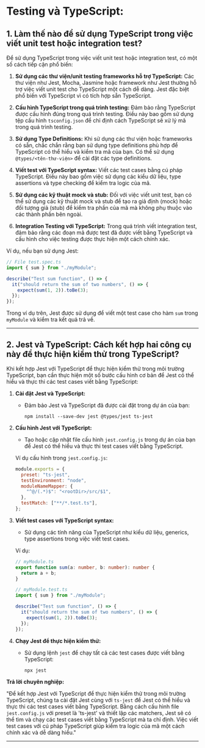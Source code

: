 # Testing và TypeScript:

## 1. Làm thế nào để sử dụng TypeScript trong việc viết unit test hoặc integration test?

Để sử dụng TypeScript trong việc viết unit test hoặc integration test, có một số cách tiếp cận phổ biến:

1. **Sử dụng các thư viện/unit testing frameworks hỗ trợ TypeScript:** Các thư viện như Jest, Mocha, Jasmine hoặc framework như Jest thường hỗ trợ việc viết unit test cho TypeScript một cách dễ dàng. Jest đặc biệt phổ biến với TypeScript vì có tích hợp sẵn TypeScript.

2. **Cấu hình TypeScript trong quá trình testing:** Đảm bảo rằng TypeScript được cấu hình đúng trong quá trình testing. Điều này bao gồm sử dụng tệp cấu hình `tsconfig.json` để chỉ định cách TypeScript sẽ xử lý mã trong quá trình testing.

3. **Sử dụng Type Definitions:** Khi sử dụng các thư viện hoặc frameworks có sẵn, chắc chắn rằng bạn sử dụng type definitions phù hợp để TypeScript có thể hiểu và kiểm tra mã của bạn. Có thể sử dụng `@types/<tên-thư-viện>` để cài đặt các type definitions.

4. **Viết test với TypeScript syntax:** Viết các test cases bằng cú pháp TypeScript. Điều này bao gồm việc sử dụng các kiểu dữ liệu, type assertions và type checking để kiểm tra logic của mã.

5. **Sử dụng các kỹ thuật mock và stub:** Đối với việc viết unit test, bạn có thể sử dụng các kỹ thuật mock và stub để tạo ra giả định (mock) hoặc đối tượng giả (stub) để kiểm tra phần của mã mà không phụ thuộc vào các thành phần bên ngoài.

6. **Integration Testing với TypeScript:** Trong quá trình viết integration test, đảm bảo rằng các đoạn mã được test đã được viết bằng TypeScript và cấu hình cho việc testing được thực hiện một cách chính xác.

Ví dụ, nếu bạn sử dụng Jest:

```typescript
// File test.spec.ts
import { sum } from "./myModule";

describe("Test sum function", () => {
  it("should return the sum of two numbers", () => {
    expect(sum(1, 2)).toBe(3);
  });
});
```

Trong ví dụ trên, Jest được sử dụng để viết một test case cho hàm `sum` trong `myModule` và kiểm tra kết quả trả về.

---

## 2. Jest và TypeScript: Cách kết hợp hai công cụ này để thực hiện kiểm thử trong TypeScript?

Khi kết hợp Jest với TypeScript để thực hiện kiểm thử trong môi trường TypeScript, bạn cần thực hiện một số bước cấu hình cơ bản để Jest có thể hiểu và thực thi các test cases viết bằng TypeScript:

1. **Cài đặt Jest và TypeScript:**

   - Đảm bảo Jest và TypeScript đã được cài đặt trong dự án của bạn:
     ```
     npm install --save-dev jest @types/jest ts-jest
     ```

2. **Cấu hình Jest với TypeScript:**

   - Tạo hoặc cập nhật file cấu hình `jest.config.js` trong dự án của bạn để Jest có thể hiểu và thực thi test cases viết bằng TypeScript.

   Ví dụ cấu hình trong `jest.config.js`:

   ```javascript
   module.exports = {
     preset: "ts-jest",
     testEnvironment: "node",
     moduleNameMapper: {
       "^@/(.*)$": "<rootDir>/src/$1",
     },
     testMatch: ["**/*.test.ts"],
   };
   ```

3. **Viết test cases với TypeScript syntax:**

   - Sử dụng các tính năng của TypeScript như kiểu dữ liệu, generics, type assertions trong việc viết test cases.

   Ví dụ:

   ```typescript
   // myModule.ts
   export function sum(a: number, b: number): number {
     return a + b;
   }
   ```

   ```typescript
   // myModule.test.ts
   import { sum } from "./myModule";

   describe("Test sum function", () => {
     it("should return the sum of two numbers", () => {
       expect(sum(1, 2)).toBe(3);
     });
   });
   ```

4. **Chạy Jest để thực hiện kiểm thử:**
   - Sử dụng lệnh `jest` để chạy tất cả các test cases được viết bằng TypeScript:
     ```
     npx jest
     ```

**Trả lời chuyên nghiệp:**

"Để kết hợp Jest với TypeScript để thực hiện kiểm thử trong môi trường TypeScript, chúng ta cài đặt Jest cùng với `ts-jest` để Jest có thể hiểu và thực thi các test cases viết bằng TypeScript. Bằng cách cấu hình file `jest.config.js` với preset là 'ts-jest' và thiết lập các matchers, Jest sẽ có thể tìm và chạy các test cases viết bằng TypeScript mà ta chỉ định. Việc viết test cases với cú pháp TypeScript giúp kiểm tra logic của mã một cách chính xác và dễ dàng hiểu."

---
